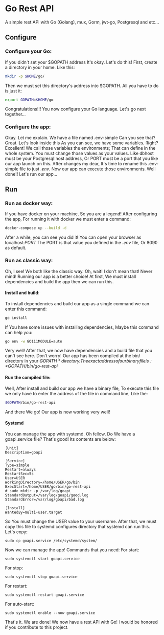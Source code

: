 # Go Rest API

A simple rest API with Go (Golang), mux, Gorm, jwt-go, Postgresql and etc... 

## Configure

### Configure your Go:

If you didn't set your $GOPATH address It's okay.
Let's do this!
First, create a directory in your home.
Like this:

```bash
mkdir -p $HOME/go/
```

Then we must set this directory's address into $GOPATH.
All you have to do is just it:

```bash
export GOPATH=$HOME/go
```

Congratulations!!! You now configure your Go language.
Let's go next together...

### Configure the app:

Okay. Let me explain.
We have a file named .env-simple
Can you see that?
Great.
Let's look inside this
As you can see, we have some variables. Right?
Excellent! We call those variables the environments;
That can define in the whole system.
You must change those values as your values.
Like dbhost must be your Postgresql host address,
Or PORT must be a port that you like our app launch on this.
After changes my dear, It's time to rename this .env-simple file to just *.env*.  Now our app can execute those environments.
Well done!!
Let's run our app...

## Run

### Run as docker way:

If you have docker on your machine, So you are a legend!
After configuring the app, For running it with docker we must enter a command:

```bash
docker-compose up --build -d
```

After a while, you can see you did it!
You can open your browser as localhost:*PORT*
The PORT is that value you defined in the *.env* file,
Or 8090 as default.

### Run as classic way:

Oh, I see! We both like the classic way. Oh, wait! I don't mean that!
Never mind! Running our app is a better choice!
At first, We must install dependencies and build the app then we can run this.

#### Install and build:

To install dependencies and build our app as a single command we can enter this command:

```bash
go install
```

If You have some issues with installing dependencies, Maybe this command can help you:

```bash
go env -w GO111MODULE=auto
```

Very well! After that, we now have dependencies and a build file that you can't see here. Don't worry!
Our app has been compiled at the bin/ directory in your *$GOPATH* directory.
The exact address of our binary file is:
*$GOPATH/bin/go-rest-api*

#### Run the compiled file:

Well, After install and build our app we have a binary file,
To execute this file we only have to enter the address of the file in command line, Like the:

```bash
$GOPATH/bin/go-rest-api
```

And there We go! Our app is now working very well!

#### Systemd
You can manage the app with systemd.
Oh fellow, Do We have a goapi.service file?
That's good!
Its contents are below:
```
[Unit]
Description=goapi

[Service]
Type=simple
Restart=always
RestartSec=5s
User=USER
WorkingDirectory=/home/USER/go/bin
ExecStart=/home/USER/go/bin/go-rest-api
# sudo mkdir -p /var/log/goapi
StandardOutput=/var/log/goapi/good.log
StandardError=/var/log/goapi/bad.log

[Install]
WantedBy=multi-user.target
```
So You must change the USER value to your username.
After that, we must copy this file to systemd configures directory that systemd can run this.
Let's copy:
```
sudo cp goapi.service /etc/systemd/system/
```
Now we can manage the app!
Commands that you need:
For start:
```
sudo systemctl start goapi.service
```
For stop:
```
sudo systemctl stop goapi.service
```
For restart:
```
sudo systemctl restart goapi.service
```
For auto-start:
```
sudo systemctl enable --now goapi.service
```
That's it. We are done! We now have a rest API with Go!
I would be honored if you contribute to this project.
